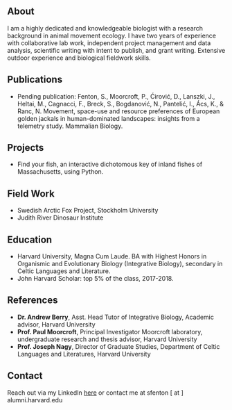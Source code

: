 ## About
I am a highly dedicated and knowledgeable biologist with a research background in animal movement ecology. I have two years of experience with collaborative lab work, independent project management and data analysis, scientific writing with intent to publish, and grant writing. Extensive outdoor experience and biological fieldwork skills.

## Publications
- Pending publication: Fenton, S., Moorcroft, P., Ćirović, D., Lanszki, J., Heltai, M., Cagnacci, F., Breck, S., Bogdanović, N., Pantelić, I., Ács, K., & Ranc, N. Movement, space-use and resource preferences of European golden jackals in human-dominated landscapes: insights from a telemetry study. Mammalian Biology.

## Projects
- Find your fish, an interactive dichotomous key of inland fishes of Massachusetts, using Python.

## Field Work
- Swedish Arctic Fox Project, Stockholm University 
- Judith River Dinosaur Institute 

## Education
- Harvard University, Magna Cum Laude. BA with Highest Honors in Organismic and Evolutionary Biology (Integrative Biology), secondary in Celtic Languages and Literature.
- John Harvard Scholar: top 5% of the class, 2017-2018.

## References
- **Dr. Andrew Berry**, Asst. Head Tutor of Integrative Biology, Academic advisor, Harvard University
- **Prof. Paul Moorcroft**, Principal Investigator Moorcroft laboratory, undergraduate research and thesis advisor, Harvard University
- **Prof. Joseph Nagy**, Director of Graduate Studies, Department of Celtic Languages and Literatures, Harvard University


## Contact
Reach out via my LinkedIn [here](www.linkedin.com/in/skye-fenton) or contact me at sfenton [ at ] alumni.harvard.edu

